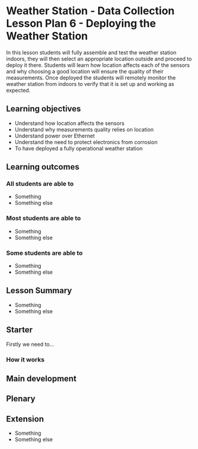 #  Weather Station - Data Collection Lesson Plan 6 - Deploying the Weather Station

In this lesson students will fully assemble and test the weather station indoors, they will then select an appropriate location outside and proceed to deploy it there. Students will learn how location affects each of the sensors and why choosing a good location will ensure the quality of their measurements. Once deployed the students will remotely monitor the weather station from indoors to verify that it is set up and working as expected.

## Learning objectives

- Understand how location affects the sensors
- Understand why measurements quality relies on location
- Understand power over Ethernet
- Understand the need to protect electronics from corrosion
- To have deployed a fully operational weather station

## Learning outcomes

### All students are able to

- Something
- Something else

### Most students are able to

- Something
- Something else

### Some students are able to

- Something
- Something else

## Lesson Summary

- Something
- Something else

## Starter

Firstly we need to...

### How it works

## Main development

## Plenary



## Extension

- Something
- Something else
